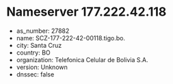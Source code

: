 # Nameserver 177.222.42.118

* as_number: 27882
* name: SCZ-177-222-42-00118.tigo.bo.
* city: Santa Cruz
* country: BO
* organization: Telefonica Celular de Bolivia S.A.
* version: Unknown
* dnssec: false
